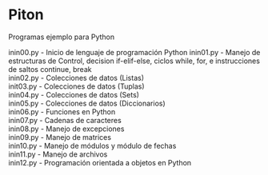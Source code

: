 # Piton
Programas ejemplo para Python  

inin00.py   -   Inicio de lenguaje de programación Python
inin01.py   -   Manejo de estructuras de Control, decision if-elif-else, ciclos while, for, e instrucciones de saltos continue, break  
inin02.py   -   Colecciones de datos (Listas)  
init03.py   -   Colecciones de datos (Tuplas)  
inin04.py   -   Colecciones de datos (Sets)  
inin05.py   -   Colecciones de datos (Diccionarios)  
inin06.py   -   Funciones en Python  
inin07.py   -   Cadenas de caracteres  
inin08.py   -   Manejo de excepciones  
inin09.py   -   Manejo de matrices  
inin10.py   -   Manejo de módulos y módulo de fechas  
inin11.py   -   Manejo de archivos  
inin12.py   -   Programación orientada a objetos en Python  
